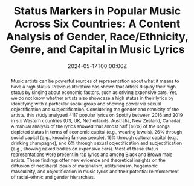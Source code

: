 ---
abstract: "Music artists can be powerful sources of representation about what it means to have a high status. Previous literature has shown that artists display their high status by singing about economic factors, such as driving expensive cars. Yet, we do not know whether artists also showcase a high status in their lyrics by identifying with a particular social group and showing power via sexual objectification and subjectification. Considering the gender and ethnicity of the artists, this study analyzed 4117 popular lyrics on Spotify between 2016 and 2019 in six Western countries (US, UK, Netherlands, Australia, New Zealand, Canada). A manual analysis of the lyrics showed that almost half (46%) of the songs depicted status in terms of economic capital (e.g., wearing jewels), 26% through social capital (e.g., knowing famous people), 16% through cultural capital (e.g., drinking champagne), and 6% through sexual objectification and subjectification (e.g., showing naked bodies on expensive cars). Most of these status representations were present in rap lyrics and among Black and Brown male artists. These findings offer new evidence and theoretical insights on the diffusion of neoliberal ideals of materialism, utilitarianism, hegemonic masculinity, and objectification in music lyrics and their potential reinforcement of racial-ethnic and gender hierarchies."
authors:
- admin
- Priscila Alvarez-Cueva
- Laura Vandenbosch
date: "2024-05-17T00:00:00Z"
doi: "10.1007/s11199-024-01483-0"
featured: false
image:
  caption: ""
  focal_point: ""
  preview_only: false
projects: [mimic]
publication: "Sex Roles"
publication_short: ""
publication_types:
- "2"
publishDate: ""
slides: ""
summary:
tags:
- Music lyrics
- Content analysis
- Sexual objectification
- Race
- Gender
title: "Status Markers in Popular Music Across Six Countries: A Content Analysis of Gender, Race/Ethnicity, Genre, and Capital in Music Lyrics"
url_code: "https://osf.io/3bu5t/?view_only=0f78cd5af47c4ac0ad6b5c6b1b35a176"
url_dataset: "https://osf.io/3bu5t/?view_only=0f78cd5af47c4ac0ad6b5c6b1b35a176"
url_pdf: ""
url_poster: ""
url_project: ""
url_slides: ""
url_source: ""
url_video: ""
---